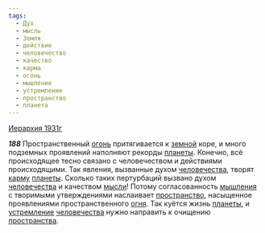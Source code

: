 ```yaml
---
tags:
  - Дух
  - мысль
  - Земля
  - действие
  - человечество
  - качество
  - карма
  - огонь
  - мышление
  - устремление
  - пространство
  - планета
---
```


[Иерархия 1931г](/agni/1931)

___188___
Пространственный [огонь](/tag/#огонь) притягивается к [земной](/tag/#Земля) коре, и много подземных проявлений наполняют рекорды [планеты](/tag/#планета). Конечно, всё происходящее тесно связано с человечеством и действиями происходящими. Так явления, вызванные духом [человечества](/tag/#человечество), творят [карму](/tag/#карма) [планеты](/tag/#планета). Сколько таких пертурбаций вызвано духом [человечества](/tag/#человечество) и качеством [мысли](/tag/#мысль)! Потому согласованность [мышления](/tag/#мышление) с творимыми утверждениями наслаивает [пространство](/tag/#пространство), насыщенное проявлениями пространственного [огня](/tag/#огонь). Так куётся жизнь [планеты](/tag/#планета), и [устремление](/tag/#устремление) [человечества](/tag/#человечество) нужно направить к очищению [пространства](/tag/#пространство).   

